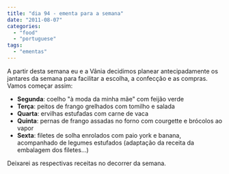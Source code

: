 ```yaml
---
title: "dia 94 - ementa para a semana"
date: "2011-08-07"
categories: 
  - "food"
  - "portuguese"
tags: 
  - "ementas"
---
```


A partir desta semana eu e a Vânia decidimos planear antecipadamente os jantares da semana para facilitar a escolha, a confecção e as compras. Vamos começar assim:  

- **Segunda**: coelho "à moda da minha mãe" com feijão verde
- **Terça**: peitos de frango grelhados com tomilho e salada
- **Quarta**: ervilhas estufadas com carne de vaca
- **Quinta**: pernas de frango assadas no forno com courgette e brócolos ao vapor
- **Sexta**: filetes de solha enrolados com paio york e banana, acompanhado de legumes estufados (adaptação da receita da embalagem dos filetes...)

Deixarei as respectivas receitas no decorrer da semana.
